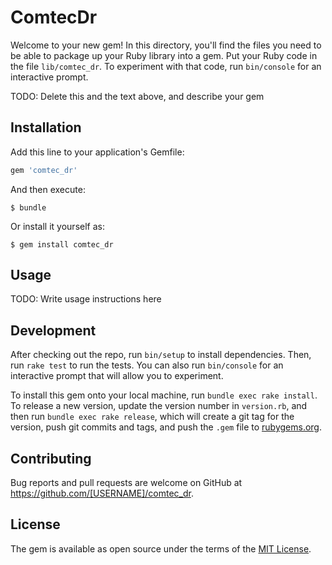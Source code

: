 # ComtecDr

Welcome to your new gem! In this directory, you'll find the files you need to be able to package up your Ruby library into a gem. Put your Ruby code in the file `lib/comtec_dr`. To experiment with that code, run `bin/console` for an interactive prompt.

TODO: Delete this and the text above, and describe your gem

## Installation

Add this line to your application's Gemfile:

```ruby
gem 'comtec_dr'
```

And then execute:

    $ bundle

Or install it yourself as:

    $ gem install comtec_dr

## Usage

TODO: Write usage instructions here

## Development

After checking out the repo, run `bin/setup` to install dependencies. Then, run `rake test` to run the tests. You can also run `bin/console` for an interactive prompt that will allow you to experiment.

To install this gem onto your local machine, run `bundle exec rake install`. To release a new version, update the version number in `version.rb`, and then run `bundle exec rake release`, which will create a git tag for the version, push git commits and tags, and push the `.gem` file to [rubygems.org](https://rubygems.org).

## Contributing

Bug reports and pull requests are welcome on GitHub at https://github.com/[USERNAME]/comtec_dr.

## License

The gem is available as open source under the terms of the [MIT License](http://opensource.org/licenses/MIT).
